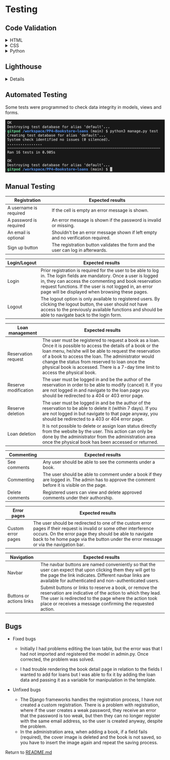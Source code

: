 # **Testing**

## **Code Validation**

<details>
<summary>HTML</summary>

The HTML files were validated with the [W3C Validator Service](https://validator.w3.org/).

- Home page - PASS

![html-test](docs/images/html-test.png)
</details>

<details>
<summary>CSS</summary>

The CSS file was validated using the [W3C Jigsaw Validator Service](https://jigsaw.w3.org/css-validator/).
It passed the validation process without warnings or errors.

![css-validation](docs/images/css-validation.png)
</details>

<details>
<summary>Python</summary>

The Python files were validated using the [Pep8 linter](https://pep8ci.herokuapp.com/#)

- models.py - PASS

![python-validation-models](docs/images/python-validation-models.png)

- forms.py - PASS

![python-validation-forms](docs/images/python-validation-forms.png)

- views.py - PASS

![python-validaton-views](docs/images/python-validaton-views.png)

- admin.py - PASS

![python-validation-admin](docs/images/python-validation-admin.png)
</details>

## **Lighthouse**

<details>

- Home

![lighthouse-home](docs/images/lighthouse-home.png)

- Sign In

![lighthouse-login](docs/images/lighthouse-login.png)

</details>

## **Automated Testing**

Some tests were programmed to check data integrity in models, views and forms.

![tests.py](docs/images/tests.py.png)

## **Manual Testing**

| Registration | Expected results |
| --- | ---|
| A username is required | If the cell is empty an error message is shown. |
| A password is required | An error message is shown if the password is invalid or missing. |
| An email is optional | Shouldn't be an error message shown if left empty and no verification required. |
| Sign up button | The registration button validates the form and the user can log in afterwards. |

| Login/Logout | Expected results |
| --- | --- |
| Login | Prior registration is required for the user to be able to log in. The login fields are mandatory. Once a user is logged in, they can access the commenting and book reservation request functions. If the user is not logged in, an error page will be displayed when browsing these pages. |
| Logout | The logout option is only available to registered users. By clicking the logout button, the user should not have access to the previously available functions and should be able to navigate back to the login form. |

| Loan management | Expected results |
| --- | --- |
| Reservation request | The user must be registered to request a book as a loan. Once it is possible to access the details of a book or the loan menu, he/she will be able to request the reservation of a book to access the loan. The administrator would change the status from reserved to loan once the physical book is accessed. There is a 7-day time limit to access the physical book. |
| Reserve modification | The user must be logged in and be the author of the reservation in order to be able to modify (cancel) it. If you are not logged in and navigate to the loan page you should be redirected to a 404 or 403 error page. |
| Reserve deletion | The user must be logged in and be the author of the reservation to be able to delete it (within 7 days). If you are not logged in but navigate to that page anyway, you should be redirected to a 403 or 404 error page.|
| Loan deletion | It is not possible to delete or assign loan status directly from the website by the user. This action can only be done by the administrator from the administration area once the physical book has been accessed or returned.|

| Commenting | Expected results |
| --- | --- |
| See comments | Any user should be able to see the comments under a book. |
| Commenting | The user should be able to comment under a book if they are logged in. The admin has to approve the comment before it is visible on the page. |
| Delete comments | Registered users can view and delete approved comments under their authorship. |

| Error pages | Expected results |
| --- | --- |
| Custom error pages | The user should be redirected to one of the custom error pages if their request is invalid or some other interference occurs. On the error page they should be able to navigate back to he home page via the button under the error message or via the navigation bar.

| Navigation | Expected results |
| --- | --- |
| Navbar | The navbar buttons are named conveniently so that the user can expect that upon clicking them they will get to the page the link indicates. Different navbar links are available for authenticated and non-authenticated users. |
| Buttons or actions links | Submit buttons or links to reserve a book, or remove the reservation are indicative of the action to which they lead. The user is redirected to the page where the action took place or receives a message confirming the requested action. |

## **Bugs**

- Fixed bugs

    - Initially I had problems editing the loan table, but the error was that I had not imported and registered the model in admin.py. Once corrected, the problem was solved.

    - I had trouble rendering the book detail page in relation to the fields I wanted to add for loans but I was able to fix it by adding the loan data and passing it as a variable for manipulation in the template.

- Unfixed bugs

    - The Django frameworks handles the registration process, I have not created a custom registration. There is a problem with registration, where if the user creates a weak password, they receive an error that the password is too weak, but then they can no longer register with the same email address, so the user is created anyway, despite the problem.
    - In the administration area, when adding a book, if a field fails (required), the cover image is deleted and the book is not saved, so you have to insert the image again and repeat the saving process.

Return to [README.md](README.md)